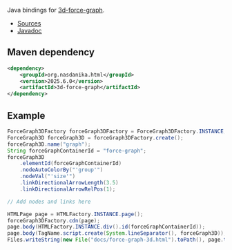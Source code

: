 Java bindings for [3d-force-graph](https://github.com/vasturiano/3d-force-graph).

* [Sources](https://github.com/Nasdanika/html/tree/master/3d-force-graph)
* [Javadoc](https://javadoc.io/doc/org.nasdanika.html/forcegraph3d)

## Maven dependency

```xml
<dependency>            
    <groupId>org.nasdanika.html</groupId>
    <version>2025.6.0</version>
    <artifactId>3d-force-graph</artifactId>
</dependency>               
```

## Example

```java
ForceGraph3DFactory forceGraph3DFactory = ForceGraph3DFactory.INSTANCE;
ForceGraph3D forceGraph3D = forceGraph3DFactory.create();
forceGraph3D.name("graph");
String forceGraphContainerId = "force-graph";
forceGraph3D
    .elementId(forceGraphContainerId)
    .nodeAutoColorBy("'group'")
    .nodeVal("'size'")
    .linkDirectionalArrowLength(3.5)
    .linkDirectionalArrowRelPos(1);

// Add nodes and links here 

HTMLPage page = HTMLFactory.INSTANCE.page();
forceGraph3DFactory.cdn(page);
page.body(HTMLFactory.INSTANCE.div().id(forceGraphContainerId));                
page.body(TagName.script.create(System.lineSeparator(), forceGraph3D));
Files.writeString(new File("docs/force-graph-3d.html").toPath(), page.toString());  
```
